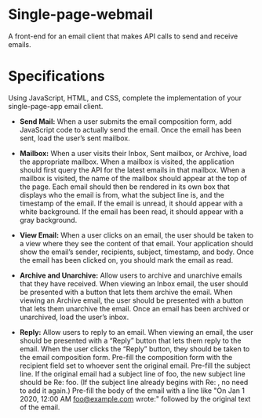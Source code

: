 # Single-page-webmail
A front-end for an email client that makes API calls to send and receive emails.

# Specifications
Using JavaScript, HTML, and CSS, complete the implementation of your single-page-app email client.

* **Send Mail:** When a user submits the email composition form, add JavaScript code to actually send the email.
Once the email has been sent, load the user’s sent mailbox.

* **Mailbox:** When a user visits their Inbox, Sent mailbox, or Archive, load the appropriate mailbox.
When a mailbox is visited, the application should first query the API for the latest emails in that mailbox.
When a mailbox is visited, the name of the mailbox should appear at the top of the page.
Each email should then be rendered in its own box that displays who the email is from, what the subject line is, and the timestamp of the email.
If the email is unread, it should appear with a white background. If the email has been read, it should appear with a gray background.
  
* **View Email:** When a user clicks on an email, the user should be taken to a view where they see the content of that email.
Your application should show the email’s sender, recipients, subject, timestamp, and body.
Once the email has been clicked on, you should mark the email as read.

* **Archive and Unarchive:** Allow users to archive and unarchive emails that they have received.
When viewing an Inbox email, the user should be presented with a button that lets them archive the email. When viewing an Archive email, the user should be presented with a button that lets them unarchive the email.
Once an email has been archived or unarchived, load the user’s inbox.

* **Reply:** Allow users to reply to an email.
When viewing an email, the user should be presented with a “Reply” button that lets them reply to the email.
When the user clicks the “Reply” button, they should be taken to the email composition form.
Pre-fill the composition form with the recipient field set to whoever sent the original email.
Pre-fill the subject line. If the original email had a subject line of foo, the new subject line should be Re: foo. (If the subject line already begins with Re: , no need to add it again.)
Pre-fill the body of the email with a line like "On Jan 1 2020, 12:00 AM foo@example.com wrote:" followed by the original text of the email.
